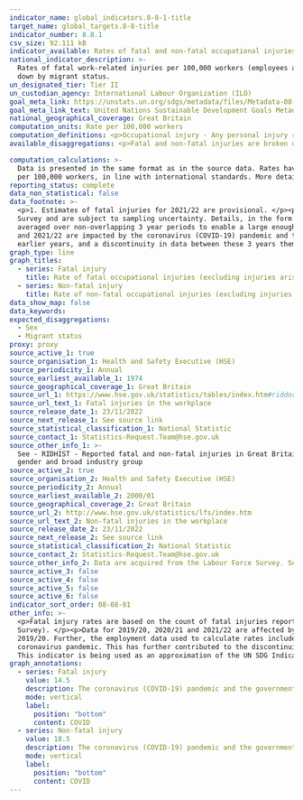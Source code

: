 ```yaml
---
indicator_name: global_indicators.8-8-1-title
target_name: global_targets.8-8-title
indicator_number: 8.8.1
csv_size: 92.111 kB
indicator_available: Rates of fatal and non-fatal occupational injuries (excluding injuries arising from road traffic accidents)
national_indicator_description: >-
  Rates of fatal work-related injuries per 100,000 workers (employees and self-employed) and rates of self-reported workplace non-fatal injury (per 100,000 workers). This differs from the UN metadata as injuries from road traffic accidents are not included. In addition, data are not broken
  down by migrant status.
un_designated_tier: Tier II
un_custodian_agency: International Labour Organization (ILO)
goal_meta_link: https://unstats.un.org/sdgs/metadata/files/Metadata-08-08-01.pdf
goal_meta_link_text: United Nations Sustainable Development Goals Metadata (PDF 381 KB)
national_geographical_coverage: Great Britain
computation_units: Rate per 100,000 workers
computation_definitions: <p>Occupational injury - Any personal injury resulting from an occupational accident.</p><p>Fatal occupational injury - An occupational injury leading to death within one year of the day of the occupational accident.</p>
available_disaggregations: <p>Fatal and non-fatal injuries are broken down by country and regions of England, sex, age, sex by age, and industry sector. Non-fatal injuries are additionally broken down by occupation.</p><p>For fatal injuries, country/region reflects the location of where the injury occurred; for non-fatal injuries country/region reflects the injured person’s usual place of residence. It should be noted that country and regional differences in injury rates are strongly affected by differences in employment profiles.</p><p>For fatal injuries, disaggregated breakdowns by age, sex and country/region are presented from 2014/15 onwards, and industry breakdowns are presented from 2004/05. Please note, data on fatal injuries by age are available at a more disaggregated breakdown than non-fatal injuries.</p><p>For non-fatal injuries, breakdowns are presented as non-overlapping 3-year periods, from 2001/02 to 2003/04  (displayed as 2002/03) onwards. The exception is occupational breakdowns, which use different 3-year periods, as data is available from 2002/03 to 2004/05 (displayed as 2003/04) to 2017/18 to 2019/20 (displayed as 2018/19).</p><p>For non-fatal injuries, industry and occupation data is restricted to the current or most recent job as information is not available for previously held jobs.</p><p>Industry sector is based on <a href="https://www.ons.gov.uk/methodology/classificationsandstandards/ukstandardindustrialclassificationofeconomicactivities/uksic2007">Standard Industrial Classification (SIC 2007) codes</a>, with more information available in the source data. This is the current system used in UK official statistics for classifying businesses by type of activity they are engaged in. Please note, for the fatal injury data, agriculture, forestry and fishing does not include sea fishing.</p><p>Occupation is based on <a href="https://www.ons.gov.uk/methodology/classificationsandstandards/standardoccupationalclassificationsoc/soc2010">Standard Occupation Codes (SOC2010)</a>. This is the system used in UK official statistics for classifying workers by the type of job they are engaged in.</p><p>Non-fatal injury rates are not provided for groups where sample numbers are too small to provide reliable estimates.</p><p>

computation_calculations: >-
  Data is presented in the same format as in the source data. Rates have been calculated in the source data by dividing the number of workers in the reference group with an injury (fatal or non-fatal) by the employment total.  This is then multiplied by a factor of 100,000 to give a rate
  per 100,000 workers, in line with international standards. More details can be found in the source data (see 'Sources' tab).
reporting_status: complete
data_non_statistical: false
data_footnote: >-
  <p>1. Estimates of fatal injuries for 2021/22 are provisional. </p><p>2. The rate of fatal injury for some of the detailed groupings are based on small numbers and are susceptible to considerable year-on-year variation.</p><p>3. Non-fatal injury estimates are based on the Labour Force
  Survey and are subject to sampling uncertainty. Details, in the form of 95% confidence intervals, can be found in the source data (see 'Sources' tab below).</p><p>4. The breakdowns of non-fatal injury rates by age, sex, country, English regions, industry sector and occupation are
  averaged over non-overlapping 3 year periods to enable a large enough sample size. For example, 2001/02 to 2003/04 figures are displayed at the mid-year point (2002/03). Estimates where numbers are too small to provide reliable estimates are not shown. </p><p>5.Data for 2019/20, 2020/21
  and 2021/22 are impacted by the coronavirus (COVID-19) pandemic and the government’s response. This has contributed to a discontinuity in the injury rates series (marked by the dotted line in the chart above). This line indicates both a discontinuity between data for these years and
  earlier years, and a discontinuity in data between these 3 years themselves. See Other Information below for more details.</p>
graph_type: line
graph_titles:
  - series: Fatal injury
    title: Rate of fatal occupational injuries (excluding injuries arising from road traffic accidents) per 100,000 workers, Great Britain (Data for 2019/20-2021/22 is impacted by coronavirus pandemic, indicated by a discontinuity line on the chart [Note 5])
  - series: Non-fatal injury
    title: Rate of non-fatal occupational injuries (excluding injuries arising from road traffic accidents) per 100,000 workers, Great Britain (Data for 2019/20-2021/22 is impacted by coronavirus pandemic, indicated by a discontinuity line on the chart [Note 5])
data_show_map: false
data_keywords:
expected_disaggregations:
  - Sex
  - Migrant status
proxy: proxy
source_active_1: true
source_organisation_1: Health and Safety Executive (HSE)
source_periodicity_1: Annual
source_earliest_available_1: 1974
source_geographical_coverage_1: Great Britain
source_url_1: https://www.hse.gov.uk/statistics/tables/index.htm#riddor
source_url_text_1: Fatal injuries in the workplace
source_release_date_1: 23/11/2022
source_next_release_1: See source link
source_statistical_classification_1: National Statistic
source_contact_1: Statistics-Request.Team@hse.gov.uk
source_other_info_1: >-
  See - RIDHIST - Reported fatal and non-fatal injuries in Great Britain from 1974; RIDREG - RIDDOR reported fatal and non-fatal injuries in Great Britain by country, region and unitary or local authority; RIDAGEGEN - RIDDOR reported fatal and non-fatal injuries in Great Britain by age,
  gender and broad industry group
source_active_2: true
source_organisation_2: Health and Safety Executive (HSE)
source_periodicity_2: Annual
source_earliest_available_2: 2000/01
source_geographical_coverage_2: Great Britain
source_url_2: http://www.hse.gov.uk/statistics/lfs/index.htm
source_url_text_2: Non-fatal injuries in the workplace
source_release_date_2: 23/11/2022
source_next_release_2: See source link
source_statistical_classification_2: National Statistic
source_contact_2: Statistics-Request.Team@hse.gov.uk
source_other_info_2: Data are acquired from the Labour Force Survey. See - LFSINJSUM; LFSINJREG; LFSINJAGE; LFSINJIND; LFSINJOCC
source_active_3: false
source_active_4: false
source_active_5: false
source_active_6: false
indicator_sort_order: 08-08-01
other_info: >-
  <p>Fatal injury rates are based on the count of fatal injuries reportable under the Reporting of Injuries, Diseases and Dangerous Occurrences Regulations (RIDDOR).</p><p>Rates for non-fatal injuries are based on self-reported non-fatal injury in the workplace (using the Labour Force
  Survey). </p><p>Data for 2019/20, 2020/21 and 2021/22 are affected by the impacts of the coronavirus pandemic. While 2019/20 falls largely outside of the pandemic period, disruption to data collection processes in early 2020 may also be a contributory factor to changes in data in
  2019/20. Further, the employment data used to calculate rates includes those temporarily absent from work. In 2020/21 and (to a lesser extent) in 2021/22, the number of such workers was higher than previous years due to temporary employment schemes (e.g. furlough) introduced during the
  coronavirus pandemic. This has further contributed to the discontinuity in injury rates. For more details see the <a href="https://www.hse.gov.uk/statistics/coronavirus-pandemic-impact.htm">HSE reports on the impact of the coronavirus pandemic on health and safety statistics.</a></p>
  This indicator is being used as an approximation of the UN SDG Indicator. Where possible, we will work to identify or develop UK data to meet the global indicator specification. This indicator has been identified in collaboration with topic experts.
graph_annotations: 
  - series: Fatal injury
    value: 14.5
    description: The coronavirus (COVID-19) pandemic and the government’s response has impacted recent trends in health and safety statistics published by HSE. See Other Information below.
    mode: vertical
    label:
      position: "bottom"
      content: COVID
  - series: Non-fatal injury
    value: 18.5
    description: The coronavirus (COVID-19) pandemic and the government’s response has impacted recent trends in health and safety statistics published by HSE. See Other Information below.
    mode: vertical
    label:
      position: "bottom"
      content: COVID
---
```

